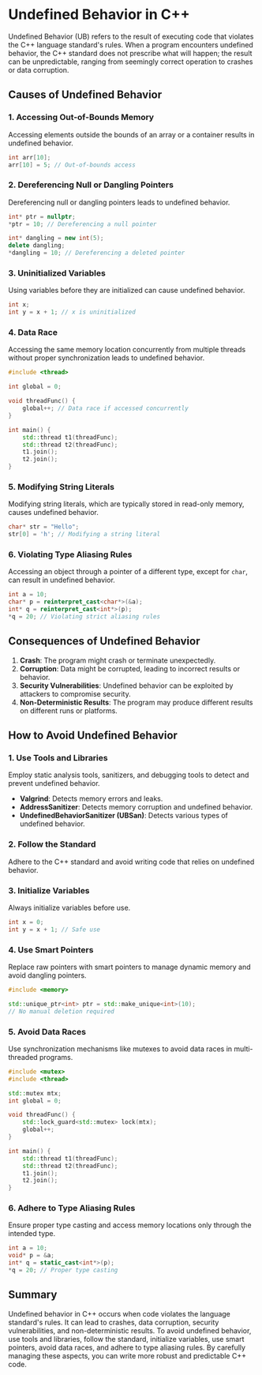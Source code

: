 # Undefined Behavior in C++

Undefined Behavior (UB) refers to the result of executing code that violates the C++ language standard's rules. When a program encounters undefined behavior, the C++ standard does not prescribe what will happen; the result can be unpredictable, ranging from seemingly correct operation to crashes or data corruption.

## Causes of Undefined Behavior

### 1. **Accessing Out-of-Bounds Memory**

Accessing elements outside the bounds of an array or a container results in undefined behavior. 

```cpp
int arr[10];
arr[10] = 5; // Out-of-bounds access
```

### 2. **Dereferencing Null or Dangling Pointers**

Dereferencing null or dangling pointers leads to undefined behavior.

```cpp
int* ptr = nullptr;
*ptr = 10; // Dereferencing a null pointer

int* dangling = new int(5);
delete dangling;
*dangling = 10; // Dereferencing a deleted pointer
```

### 3. **Uninitialized Variables**

Using variables before they are initialized can cause undefined behavior.

```cpp
int x;
int y = x + 1; // x is uninitialized
```

### 4. **Data Race**

Accessing the same memory location concurrently from multiple threads without proper synchronization leads to undefined behavior.

```cpp
#include <thread>

int global = 0;

void threadFunc() {
    global++; // Data race if accessed concurrently
}

int main() {
    std::thread t1(threadFunc);
    std::thread t2(threadFunc);
    t1.join();
    t2.join();
}
```

### 5. **Modifying String Literals**

Modifying string literals, which are typically stored in read-only memory, causes undefined behavior.

```cpp
char* str = "Hello";
str[0] = 'h'; // Modifying a string literal
```

### 6. **Violating Type Aliasing Rules**

Accessing an object through a pointer of a different type, except for `char`, can result in undefined behavior.

```cpp
int a = 10;
char* p = reinterpret_cast<char*>(&a);
int* q = reinterpret_cast<int*>(p);
*q = 20; // Violating strict aliasing rules
```

## Consequences of Undefined Behavior

1. **Crash**: The program might crash or terminate unexpectedly.
2. **Corruption**: Data might be corrupted, leading to incorrect results or behavior.
3. **Security Vulnerabilities**: Undefined behavior can be exploited by attackers to compromise security.
4. **Non-Deterministic Results**: The program may produce different results on different runs or platforms.

## How to Avoid Undefined Behavior

### 1. **Use Tools and Libraries**

Employ static analysis tools, sanitizers, and debugging tools to detect and prevent undefined behavior.

- **Valgrind**: Detects memory errors and leaks.
- **AddressSanitizer**: Detects memory corruption and undefined behavior.
- **UndefinedBehaviorSanitizer (UBSan)**: Detects various types of undefined behavior.

### 2. **Follow the Standard**

Adhere to the C++ standard and avoid writing code that relies on undefined behavior. 

### 3. **Initialize Variables**

Always initialize variables before use.

```cpp
int x = 0;
int y = x + 1; // Safe use
```

### 4. **Use Smart Pointers**

Replace raw pointers with smart pointers to manage dynamic memory and avoid dangling pointers.

```cpp
#include <memory>

std::unique_ptr<int> ptr = std::make_unique<int>(10);
// No manual deletion required
```

### 5. **Avoid Data Races**

Use synchronization mechanisms like mutexes to avoid data races in multi-threaded programs.

```cpp
#include <mutex>
#include <thread>

std::mutex mtx;
int global = 0;

void threadFunc() {
    std::lock_guard<std::mutex> lock(mtx);
    global++;
}

int main() {
    std::thread t1(threadFunc);
    std::thread t2(threadFunc);
    t1.join();
    t2.join();
}
```

### 6. **Adhere to Type Aliasing Rules**

Ensure proper type casting and access memory locations only through the intended type.

```cpp
int a = 10;
void* p = &a;
int* q = static_cast<int*>(p);
*q = 20; // Proper type casting
```

## Summary

Undefined behavior in C++ occurs when code violates the language standard's rules. It can lead to crashes, data corruption, security vulnerabilities, and non-deterministic results. To avoid undefined behavior, use tools and libraries, follow the standard, initialize variables, use smart pointers, avoid data races, and adhere to type aliasing rules. By carefully managing these aspects, you can write more robust and predictable C++ code.
